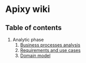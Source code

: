 # Apixy wiki

## Table of contents

1. Analytic phase
   1. [Business processes analysis](./it1/01_business-processes.md)
   2. [Requirements and use cases](./it1/02_requirements.md)
   3. [Domain model](./it1/03_domain-model.md)